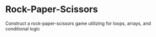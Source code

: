# Rock-Paper-Scissors
Construct a rock-paper-scissors game utilizing for loops, arrays, and conditional logic
